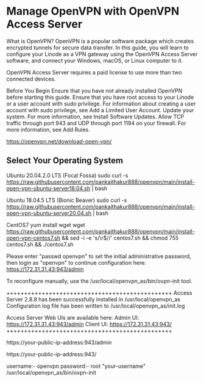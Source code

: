 # Manage OpenVPN with OpenVPN Access Server

What is OpenVPN?
OpenVPN is a popular software package which creates encrypted tunnels for secure data transfer. In this guide, you will learn to configure your Linode as a VPN gateway using the OpenVPN Access Server software, and connect your Windows, macOS, or Linux computer to it.

OpenVPN Access Server requires a paid license to use more than two connected devices.

Before You Begin
Ensure that you have not already installed OpenVPN before starting this guide.
Ensure that you have root access to your Linode or a user account with sudo privilege. For information about creating a user account with sudo privilege, see Add a Limited User Account.
Update your system. For more information, see Install Software Updates.
Allow TCP traffic through port 943 and UDP through port 1194 on your firewall. For more information, see Add Rules.

https://openvpn.net/download-open-vpn/

Select Your Operating System
-------------------------------------------------------------------------------------------------------------------------

Ubuntu 20.04.2.0 LTS (Focal Fossa)
  sudo curl -s https://raw.githubusercontent.com/pankajthakur888/openvpn/main/install-open-vpn-ubuntu-server18.04.sh | bash

Ubuntu 18.04.5 LTS (Bionic Beaver)
  sudo curl -s https://raw.githubusercontent.com/pankajthakur888/openvpn/main/install-open-vpn-ubuntu-server20.04.sh | bash


CentOS7
  yum install wget
  wget https://raw.githubusercontent.com/pankajthakur888/openvpn/main/install-open-vpn-centos7.sh && sed -i -e 's/\r$//' centos7.sh && chmod 755 centos7.sh && ./centos7.sh



Please enter "passwd openvpn" to set the initial
administrative password, then login as "openvpn" to continue
configuration here: https://172.31.31.43:943/admin

To reconfigure manually, use the /usr/local/openvpn_as/bin/ovpn-init tool.

+++++++++++++++++++++++++++++++++++++++++++++++
Access Server 2.8.8 has been successfully installed in /usr/local/openvpn_as
Configuration log file has been written to /usr/local/openvpn_as/init.log


Access Server Web UIs are available here:
Admin  UI: https://172.31.31.43:943/admin
Client UI: https://172.31.31.43:943/
+++++++++++++++++++++++++++++++++++++++++++++++

https://your-public-ip-address:943/admin

https://your-public-ip-address:943/

username:- openvpn
password:- root "your-username"
/usr/local/openvpn_as/bin/ovpn-init

